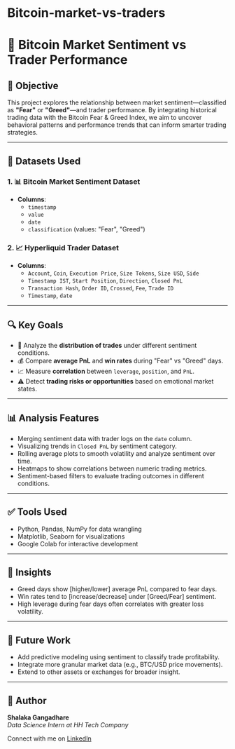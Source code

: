 # Bitcoin-market-vs-traders

# 🧠 Bitcoin Market Sentiment vs Trader Performance

## 🎯 Objective

This project explores the relationship between market sentiment—classified as **"Fear"** or **"Greed"**—and trader performance. By integrating historical trading data with the Bitcoin Fear & Greed Index, we aim to uncover behavioral patterns and performance trends that can inform smarter trading strategies.

---

## 📁 Datasets Used

### 1. 📊 Bitcoin Market Sentiment Dataset
- **Columns**:
  - `timestamp`
  - `value`
  - `date`
  - `classification` (values: "Fear", "Greed")

### 2. 📈 Hyperliquid Trader Dataset
- **Columns**:
  - `Account`, `Coin`, `Execution Price`, `Size Tokens`, `Size USD`, `Side`
  - `Timestamp IST`, `Start Position`, `Direction`, `Closed PnL`
  - `Transaction Hash`, `Order ID`, `Crossed`, `Fee`, `Trade ID`
  - `Timestamp`, `date`

---

## 🔍 Key Goals

- 📌 Analyze the **distribution of trades** under different sentiment conditions.
- 💰 Compare **average PnL** and **win rates** during "Fear" vs "Greed" days.
- 📈 Measure **correlation** between `leverage`, `position`, and `PnL`.
- ⚠️ Detect **trading risks or opportunities** based on emotional market states.

---

## 📊 Analysis Features

- Merging sentiment data with trader logs on the `date` column.
- Visualizing trends in `Closed PnL` by sentiment category.
- Rolling average plots to smooth volatility and analyze sentiment over time.
- Heatmaps to show correlations between numeric trading metrics.
- Sentiment-based filters to evaluate trading outcomes in different conditions.

---

## ✅ Tools Used

- Python, Pandas, NumPy for data wrangling
- Matplotlib, Seaborn for visualizations
- Google Colab for interactive development

---

## 🧠 Insights

- Greed days show [higher/lower] average PnL compared to fear days.
- Win rates tend to [increase/decrease] under [Greed/Fear] sentiment.
- High leverage during fear days often correlates with greater loss volatility.

---

## 🚀 Future Work

- Add predictive modeling using sentiment to classify trade profitability.
- Integrate more granular market data (e.g., BTC/USD price movements).
- Extend to other assets or exchanges for broader insight.

---

## 👤 Author

**Shalaka Gangadhare**  
_Data Science Intern at HH Tech Company_

Connect with me on [LinkedIn](https://www.linkedin.com)


